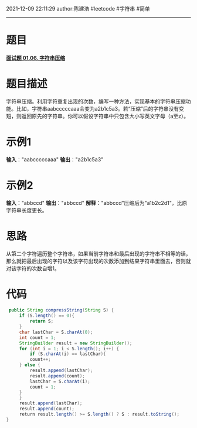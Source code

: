 2021-12-09
22:11:29
author:陈建浩
#leetcode #字符串 #简单

--- 
# 题目
#### [面试题 01.06. 字符串压缩](https://leetcode-cn.com/problems/compress-string-lcci/)
# 题目描述
字符串压缩。利用字符重复出现的次数，编写一种方法，实现基本的字符串压缩功能。比如，字符串aabcccccaaa会变为a2b1c5a3。若“压缩”后的字符串没有变短，则返回原先的字符串。你可以假设字符串中只包含大小写英文字母（a至z）。

# 示例1
 **输入**："aabcccccaaa"
 **输出**："a2b1c5a3"
 # 示例2
  **输入**："abbccd"
 **输出**："abbccd"
 **解释**："abbccd"压缩后为"a1b2c2d1"，比原字符串长度更长。
# 思路
从第二个字符遍历整个字符串，如果当前字符串和最后出现的字符串不相等的话，那么就把最后出现的字符以及该字符出现的次数添加到结果字符串里面去，否则就对该字符的次数自增1。

# 代码

```java
 public String compressString(String S) {
	 if (S.length() == 0){
		 return S;
	 }
	 char lastChar = S.charAt(0);
	 int count = 1;
	 StringBuilder result = new StringBuilder();
	 for (int i = 1; i < S.length(); i++) {
		 if (S.charAt(i) == lastChar){
		 count++;
	 } else {
		 result.append(lastChar);
		 result.append(count);
		 lastChar = S.charAt(i);
		 count = 1;
	 }
	 }
	 result.append(lastChar);
	 result.append(count);
	 return result.length() >= S.length() ? S : result.toString();
}
```